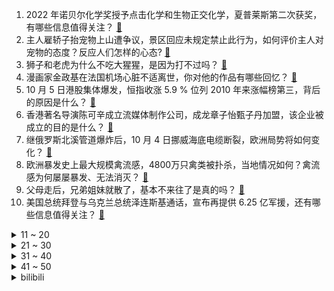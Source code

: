1. 2022 年诺贝尔化学奖授予点击化学和生物正交化学，夏普莱斯第二次获奖，有哪些信息值得关注？ [:link:](https://www.zhihu.com/question/557810306)
2. 主人雇轿子抬宠物上山遭争议，景区回应未规定禁止此行为，如何评价主人对宠物的态度？反应人们怎样的心态? [:link:](https://www.zhihu.com/question/557809697)
3. 狮子和老虎为什么不吃大猩猩，是因为打不过吗？ [:link:](https://www.zhihu.com/question/554985677)
4. 漫画家金政基在法国机场心脏不适离世，你对他的作品有哪些回忆？ [:link:](https://www.zhihu.com/question/557818741)
5. 10 月 5 日港股集体爆发，恒指收涨 5.9 % 位列 2010 年来涨幅榜第三，背后的原因是什么？ [:link:](https://www.zhihu.com/question/557807933)
6. 香港著名导演陈可辛成立流媒体制作公司，成龙章子怡甄子丹加盟，该企业被成立的目的是什么？ [:link:](https://www.zhihu.com/question/557643782)
7. 继俄罗斯北溪管道爆炸后，10 月 4 日挪威海底电缆断裂，欧洲局势将如何变化？ [:link:](https://www.zhihu.com/question/557721933)
8. 欧洲暴发史上最大规模禽流感，4800万只禽类被扑杀，当地情况如何？禽流感为何屡屡暴发、无法消灭？ [:link:](https://www.zhihu.com/question/557804465)
9. 父母走后，兄弟姐妹就散了，基本不来往了是真的吗？ [:link:](https://www.zhihu.com/question/452496602)
10. 美国总统拜登与乌克兰总统泽连斯基通话，宣布再提供 6.25 亿军援，还有哪些信息值得关注？ [:link:](https://www.zhihu.com/question/557799825)
<details>
<summary>11 ~ 20</summary>

11. 为什么蜂蜜永远不会变质？ [:link:](https://www.zhihu.com/question/381307807)
12. 研究人员称「新冠病毒或直接对心脏 DNA 产生影响」，这一结论是否成熟？ [:link:](https://www.zhihu.com/question/557802160)
13. 《脱口秀大会 5》呼兰说「工作躺有躺的价格，卷有卷的价格」，对于「躺」和「卷」你怎么选？ [:link:](https://www.zhihu.com/question/557671984)
14. 西安警方针对「大客车司机违规甩客」事件发布通报，客车司机被刑拘，他的行为违反了哪些法律？ [:link:](https://www.zhihu.com/question/557798472)
15. 你认为刘德华和吴京主演的《流浪地球 2》有多少几率能创中国影史票房奇迹？ [:link:](https://www.zhihu.com/question/550730872)
16. 引力是时空弯曲，并不是一种力，为什么非要和其他三大力统一？ [:link:](https://www.zhihu.com/question/333600411)
17. 爱因斯坦「定域论」不成立，量子信息科学成立了，人类打开了量子空间，这一成果具有什么意义？ [:link:](https://www.zhihu.com/question/557732508)
18. 中国调味品协会发文支持因舆情受到影响的调味品企业依法维权，将起到哪些作用? [:link:](https://www.zhihu.com/question/557774297)
19. 如何看待《守望先锋》归来10月5日免费游玩，能否引发第二波热潮？ [:link:](https://www.zhihu.com/question/537416263)
20. 作为一名大一新生，可以为考研提前准备什么？ [:link:](https://www.zhihu.com/question/51364870)
</details>
<details>
<summary>21 ~ 30</summary>

21. 10 月 4 日天津新增 59 例本土阳性感染者，目前当地疫情防控情况如何？ [:link:](https://www.zhihu.com/question/557738968)
22. 新郎遭陌生大妈抱大腿要红包，如何评价婚礼被陌生人「蹭吃蹭喝蹭红包」的这种行为？你身边有这样的人吗？ [:link:](https://www.zhihu.com/question/557733856)
23. 人民币首次超美元成莫斯科交易所交易量最大外币，这意味着什么？ [:link:](https://www.zhihu.com/question/557738944)
24. 美国国债首次突破 31 万亿美元，美国国债的「野蛮生长」存在哪些隐忧？ [:link:](https://www.zhihu.com/question/557803018)
25. 俄地区负责人称「俄军正在赫尔松集结，准备反击」，当前形势如何？ [:link:](https://www.zhihu.com/question/557818740)
26. 2022 国庆档总票房破 10 亿，如何评价此票房成绩？有哪些电影值得关注？该数据意味着什么？ [:link:](https://www.zhihu.com/question/557650080)
27. 消除恐惧的最好办法是面对恐惧吗? [:link:](https://www.zhihu.com/question/354168630)
28. 土狗可以当作宠物狗养吗？ [:link:](https://www.zhihu.com/question/333464236)
29. 法官的经验重要吗？ [:link:](https://www.zhihu.com/question/303089606)
30. 《英雄联盟》脚本可以强到什么程度，能被一眼看穿那种？ [:link:](https://www.zhihu.com/question/273718959)
</details>
<details>
<summary>31 ~ 40</summary>

31. 三文鱼除了生吃还能怎么吃啊？ [:link:](https://www.zhihu.com/question/270055598)
32. 为什么有人对添加剂无动于衷? [:link:](https://www.zhihu.com/question/557449199)
33. 人不自信的最根本原因是什么？ [:link:](https://www.zhihu.com/question/22996751)
34. 高中友谊真的会长久吗? [:link:](https://www.zhihu.com/question/557521702)
35. 「生物正交化学」是一个什么领域？在做哪些研究？ [:link:](https://www.zhihu.com/question/35989109)
36. 欧盟成员国已就新一轮对俄制裁达成协议，有哪些信息值得关注？ [:link:](https://www.zhihu.com/question/557814970)
37. 济南有哪些深藏不露的餐馆？ [:link:](https://www.zhihu.com/question/24877105)
38. 一个从小被照顾得太好，同时约束得太紧的孩子，该怎样从襁褓中走出，成为一个自信的，独立的人呢？ [:link:](https://www.zhihu.com/question/556768362)
39. 如何评价《脱口秀大会》第五季第六期（下）？ [:link:](https://www.zhihu.com/question/557827709)
40. 《守望先锋：归来》开服第一天体验如何？ [:link:](https://www.zhihu.com/question/557686923)
</details>
<details>
<summary>41 ~ 50</summary>

41. 一段将近10年的友谊突然淡然了，还有必要维持吗？ [:link:](https://www.zhihu.com/question/557815746)
42. 是什么让你突然有了学习的欲望？ [:link:](https://www.zhihu.com/question/369033564)
43. 如何看待伊朗最高领袖称「近期骚乱是由美国、伪犹太复国主义政权策划的阴谋」？ [:link:](https://www.zhihu.com/question/557816328)
44. 给小学生学习用，是买学习机好还是买平板电脑装学习软件好？ [:link:](https://www.zhihu.com/question/349279157)
45. 全球 86% 的首席执行官预计明年经济将出现衰退，具体情况如何？主要受哪些因素影响？ [:link:](https://www.zhihu.com/question/557661356)
46. 如何看待「欧佩克+」各方同意减产原油 200 万桶/日，这将给全球通胀和经济发展带来哪些影响？ [:link:](https://www.zhihu.com/question/557840936)
47. 传说中很不讲理的老师将要成为我的班主任，我有点怕，怎么办? [:link:](https://www.zhihu.com/question/557829744)
48. 你是怎么度过自己最穷的时候？ [:link:](https://www.zhihu.com/question/557829650)
49. F—22战斗机为什么美国三十年都没有超越，是科技没有质的突破吗？ [:link:](https://www.zhihu.com/question/512936281)
50. 7000 万成年人会给自己买玩具，被称为「童年报复性补偿」，你有过吗？如何从心理学角度分析？ [:link:](https://www.zhihu.com/question/557759707)
</details><details>
<summary>bilibili</summary>

1. ⚡每天一遍，家长升天⚡ [:link:](//www.bilibili.com/video/BV1924y1X7k4)
2. 【周淑怡x咬人猫x欣小萌】❤️  三人一起！爱你！ [:link:](//www.bilibili.com/video/BV1GG4y1W7qr)
3. 这五个神器确实强大…… [:link:](//www.bilibili.com/video/BV1m841147N8)
4. 正经一回：冬天没有花了，蜜蜂采什么？ [:link:](//www.bilibili.com/video/BV1mG4y1W7Ea)
5. 《原神》剧情PV-「『神』意」 [:link:](//www.bilibili.com/video/BV1hW4y1e7Kx)
6. 「纵享丝滑 x 史诗」4.0——Hardstyle [:link:](//www.bilibili.com/video/BV1YW4y1e7oe)
7. 我在昏迷抢救中，求大家帮我找到专家救命！！！ [:link:](//www.bilibili.com/video/BV11W4y1e7n5)
8. 你摇了我吧 [:link:](//www.bilibili.com/video/BV1aV4y1N7n3)
9. 如何一路要饭参加奥运会？【硬核狠人39】 [:link:](//www.bilibili.com/video/BV1Mg411v7aE)
10. 官宣！！！我们仨在一起了！ [:link:](//www.bilibili.com/video/BV1F8411x7Ku)
<details>
<summary>11 ~ 20</summary>

11. 圆梦时刻，致敬每一位追梦人！ [:link:](//www.bilibili.com/video/BV19D4y1173i)
12. 地震腿吓软的网红猫找不到领养？还有人投毒？！！ [:link:](//www.bilibili.com/video/BV1yN4y1P7Vh)
13. 今天在家造了一幢木别墅，实现了人生一个小目标，可是我老婆好像不太高兴？ [:link:](//www.bilibili.com/video/BV1AP411J7H7)
14. 【RAY】不等了！我把MG风灵高达1/100提前做出来了【水星的魔女】 [:link:](//www.bilibili.com/video/BV17G411n7dj)
15. 老妈还是一如既往的细心。 [:link:](//www.bilibili.com/video/BV1kd4y1q79c)
16. 你们宿舍是个风景区是吧！ [:link:](//www.bilibili.com/video/BV1MN4y1N7LQ)
17. 教科书级别的煎饼果子！！光看过程都觉得治愈！ [:link:](//www.bilibili.com/video/BV1nW4y1n7kp)
18. 《拯救大兵小亮》 [:link:](//www.bilibili.com/video/BV1LT411P71b)
19. 【林志炫X峡谷国乐团】我把《滕王阁序》唱给你听 [:link:](//www.bilibili.com/video/BV1AT411K7eF)
20. 他直博了 我直播了 [:link:](//www.bilibili.com/video/BV1X8411s7Jt)
</details>
<details>
<summary>21 ~ 30</summary>

21. 有个社交恐惧症的朋友是什么体验！ [:link:](//www.bilibili.com/video/BV1aT411K78F)
22. 都20多岁了，在学校里穿的成熟一点.... [:link:](//www.bilibili.com/video/BV1ZG411J7NF)
23. 1000个史诗皮肤秘宝能开出什么 [:link:](//www.bilibili.com/video/BV1pe4y1z7XR)
24. 【日常】诗朗诵《只因你太美》 [:link:](//www.bilibili.com/video/BV1y14y187oz)
25. 《    无    缝    衔    接    》 [:link:](//www.bilibili.com/video/BV15T411P7VK)
26. 金色大厅交响乐演奏【只因你太美】（迫真） [:link:](//www.bilibili.com/video/BV1hd4y1q7A5)
27. 惊慌矿工 [:link:](//www.bilibili.com/video/BV1Ut4y1F7Ja)
28. “这庞然大物，我们盼了多少年啊！” [:link:](//www.bilibili.com/video/BV1Cg411a7JJ)
29. 趁着国庆终于有机会到南昌好好旅游了，除了好好放松，当然也要狠狠记录啊！ [:link:](//www.bilibili.com/video/BV1F8411x7hQ)
30. 《 满 级 人 类 的 假 期 运 动》 [:link:](//www.bilibili.com/video/BV1aG4y1W7jq)
</details>
<details>
<summary>31 ~ 40</summary>

31. 当夹子遇上钳子… [:link:](//www.bilibili.com/video/BV1Ue4y1H7gS)
32. “左手保护你的腰” [:link:](//www.bilibili.com/video/BV1uG4y1W7Dr)
33. 我打了10000局排位，只为这一局的胜利！！ [:link:](//www.bilibili.com/video/BV1D8411s7ty)
34. 【年度巨制】德计划rE：警报【2022崩坏3同人大电影】 [:link:](//www.bilibili.com/video/BV1Nt4y1w7tE)
35. 恋爱中的反向Pua，经典话术各个击破！ [:link:](//www.bilibili.com/video/BV1Te4y1z7ep)
36. 《明日方舟》主题曲【淬火尘霾】开放 限时纪念活动宣传pv [:link:](//www.bilibili.com/video/BV19V4y1N7ZT)
37. 🐶行不行啊！细狗🐶 [:link:](//www.bilibili.com/video/BV1tB4y1E7ZF)
38. 【原神手帐书】在我生日那天，她送了我一本她亲手做的书(┯_┯) [:link:](//www.bilibili.com/video/BV1zT411K7yJ)
39. 你绝对没吃过的打卤面！ [:link:](//www.bilibili.com/video/BV1YP411n7xq)
40. 当整个世界竖了过来?需要赚钱获得神秘道具 如何生存？我的世界 [:link:](//www.bilibili.com/video/BV1cg411v7x7)
</details>
<details>
<summary>41 ~ 50</summary>

41. 【非官方S12主题曲】-《天选》中国风燃曲为LPL加油！ [:link:](//www.bilibili.com/video/BV1Ad4y1B7BN)
42. 【Dream终于露脸了！！】hi, I'm Dream（作者：Dream） [:link:](//www.bilibili.com/video/BV1Md4y1B7B7)
43. 这牛骨架，干净的苍蝇劈叉蚊子打滑，不过没花钱，主要是人家不太好意思收 [:link:](//www.bilibili.com/video/BV1de4y1B7es)
44. 死 了 都 要 只 因 [:link:](//www.bilibili.com/video/BV1SB4y1L7hk)
45. 和 牛 战 斧 天 花 板 [:link:](//www.bilibili.com/video/BV16e4y1r7LA)
46. 每一步都在意料之外 [:link:](//www.bilibili.com/video/BV15B4y1E7Pf)
47. 赛诺cv连麦抽卡！提纳里cv：我要抽的是赛诺！儿子你怎么来了？#15 [:link:](//www.bilibili.com/video/BV1FD4y1y7EG)
48. 三年之期已到，我要回异世界啦 [:link:](//www.bilibili.com/video/BV1We4y1n7kV)
49. 【手控】买到了这个手套 浅仿一下这个手 [:link:](//www.bilibili.com/video/BV1x14y187WW)
50. 这才是音综现场！轰炸全场！！马嘉祺&杨坤合作【我们的歌】 [:link:](//www.bilibili.com/video/BV1fd4y1q7DU)
</details>
<details>
<summary>51 ~ 60</summary>

51. 《电锯惊魂》 [:link:](//www.bilibili.com/video/BV1VG411n7kf)
52. 把3个emoji放在一起又能变身美少女！？ [:link:](//www.bilibili.com/video/BV128411s7iQ)
53. 吃吧！里面都是菜，不长胖的！ [:link:](//www.bilibili.com/video/BV1XB4y1L7uS)
54. 漠叔受邀宣传国产车，甲方含泪送车到海南，双方合作很愉快！ [:link:](//www.bilibili.com/video/BV1Fe4y1p7ti)
55. 被这部河南方言电影治愈了！每个焦虑的成年人，都要看完这个故事 [:link:](//www.bilibili.com/video/BV1tV4y1N751)
56. 万万没想到啊！今年物理诺奖是量子纠缠啊，这太炸裂了啊！ [:link:](//www.bilibili.com/video/BV1nG4y1W7go)
57. 热恋冰激凌- 程Yooooo [:link:](//www.bilibili.com/video/BV1D24y1X7TV)
58. 【warma】为了唱rap我咬到三次舌头 [:link:](//www.bilibili.com/video/BV1N24y197PX)
59. 【时代少年团】《浅炸一下吧！》01：重新相聚的时刻 [:link:](//www.bilibili.com/video/BV1BT411P7k4)
60. 老鼠：它突然就给我一个大比兜 [:link:](//www.bilibili.com/video/BV1jG4y1W7cp)
</details>
<details>
<summary>61 ~ 70</summary>

61. 把嘴闭上 [:link:](//www.bilibili.com/video/BV1qe4y1r7EY)
62. 转瞬即逝区UP主 [:link:](//www.bilibili.com/video/BV1bG411J7m4)
63. “如果在运动会开幕式让校领导发现我们是ikun还跳叮叮当当的话人生就结束了吧............” [:link:](//www.bilibili.com/video/BV1Md4y1B7Qy)
64. 【葛平】葛 平 复 刻 葛 平 [:link:](//www.bilibili.com/video/BV1se4y1H7b5)
65. 除了追着牛啃，还有比《香菜牛肉》更简单的牛肉的做法了吗？ [:link:](//www.bilibili.com/video/BV1Mg411v7DL)
66. 到底用几类网线才靠谱？到底如何预留网线？一文说清！ [:link:](//www.bilibili.com/video/BV11G411J7JS)
67. “有些小东西天生就是来治愈你的！ ！” [:link:](//www.bilibili.com/video/BV1ZB4y1L7bn)
68. 还敢敲诈勒索，这波可还刑？ [:link:](//www.bilibili.com/video/BV1DP411E7Nm)
69. 东 北 李 普 西 大 夫【重返金银岛】 [:link:](//www.bilibili.com/video/BV1qG4y1W7TQ)
70. 男子当街抢柚子 [:link:](//www.bilibili.com/video/BV16e4y1H7ck)
</details>
<details>
<summary>71 ~ 80</summary>

71. 准备开始！ready…. [:link:](//www.bilibili.com/video/BV1w14y187QN)
72. 立即准备棉衣！史上最早寒潮预警发出，最强高温后是最强降温 [:link:](//www.bilibili.com/video/BV1te4y1J73y)
73. 【潮王】性感熟男 [:link:](//www.bilibili.com/video/BV12R4y1d7kf)
74. 这像不像是你第一次玩MC盖的房子？ [:link:](//www.bilibili.com/video/BV1A24y197GY)
75. “Cheems，你要改变未来吗？” [:link:](//www.bilibili.com/video/BV1Qe4y1B7iv)
76. “你这是在玩火喔～” [:link:](//www.bilibili.com/video/BV1xD4y117Nr)
77. 清华大学出品神器，专治词穷，拯救文字失语症。 [:link:](//www.bilibili.com/video/BV1B8411s7tH)
78. 炖猪脚吃了......... [:link:](//www.bilibili.com/video/BV1gV4y1K7Gm)
79. 总有些大学校长，想趁着军训当师长！ [:link:](//www.bilibili.com/video/BV1EG411n7df)
80. 我再也不买古玩了 [:link:](//www.bilibili.com/video/BV1e14y187Tb)
</details>
<details>
<summary>81 ~ 90</summary>

81. 偶尔吃的泡面才好吃 [:link:](//www.bilibili.com/video/BV1tN4y1N7Dn)
82. 独白音乐剧｜女主角只能S了或婚了｜改编自名著《little Women小妇人》 [:link:](//www.bilibili.com/video/BV18P411E75S)
83. 相信自己！这个世界便没有不可能！ [:link:](//www.bilibili.com/video/BV1aG4y1W7fX)
84. 谢谢大家的支持，结果已经定好了。 [:link:](//www.bilibili.com/video/BV1YP411E7DB)
85. 【教室整活】《让 超 电 磁 炮 响 彻 湖 中》 [:link:](//www.bilibili.com/video/BV1BP411n7jF)
86. 卡兹の角色歌《阿姨压一压》（原曲：Bones） [:link:](//www.bilibili.com/video/BV1wG411n7ic)
87. 广州.㠭 创意料理   厨子探店¥816 [:link:](//www.bilibili.com/video/BV1sG4y1W7VE)
88. 重温大阅兵高燃瞬间，祝福祖国❤️ [:link:](//www.bilibili.com/video/BV1qt4y1w7Np)
89. 这玉米我一根都不舍得吃啊，穷怕了。 [:link:](//www.bilibili.com/video/BV1YP411E74G)
90. 高考语文134的积累本|学习方法分享|高三的语文学习经验 [:link:](//www.bilibili.com/video/BV1Qe4y1B795)
</details>
<details>
<summary>91 ~ 100</summary>

91. 脸大必看‼️阔面明星都靠《新中式思路》变美！ [:link:](//www.bilibili.com/video/BV1NN4y1N7KZ)
92. 【 晚上几点出门可以遇到这样的小荠呢？】 [:link:](//www.bilibili.com/video/BV19D4y1C7Ce)
93. 这一刻等太久了 [:link:](//www.bilibili.com/video/BV15e411j73b)
94. 女ikun终于露出鸡脚了吧 [:link:](//www.bilibili.com/video/BV1ct4y1A7to)
95. 老年高三牲不配剪视频 [:link:](//www.bilibili.com/video/BV1Ne411T7Bt)
96. 小潮team《帅帅的大男孩》舞蹈纯享 [:link:](//www.bilibili.com/video/BV1wt4y1A7zi)
97. 我结婚以后，这些美少女就托付给你们了【阅片无数特别篇】 [:link:](//www.bilibili.com/video/BV1qe411j79j)
98. 用水笔在压缩海绵上写字，它就凸起来了！ [:link:](//www.bilibili.com/video/BV1dV4y1N7sz)
99. 哭吗？神不会哭的吧！你看温迪，钟离他们就从来不哭！ [:link:](//www.bilibili.com/video/BV1Le4y1H79s)
100. 停车场小天后来喽~我确认过了没人！！！ [:link:](//www.bilibili.com/video/BV11841147NL)
</details></details>